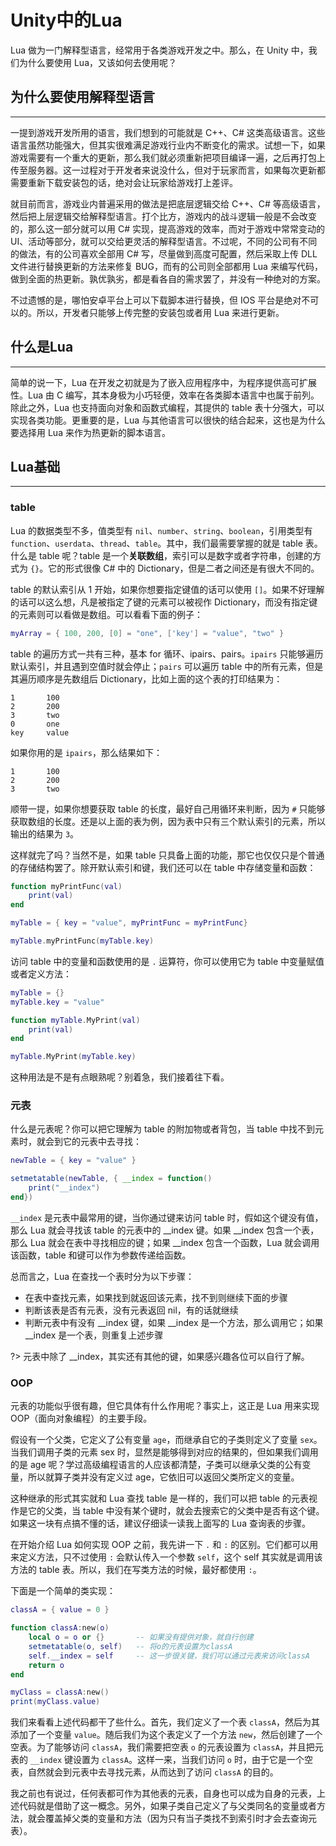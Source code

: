 # Unity中的Lua

Lua 做为一门解释型语言，经常用于各类游戏开发之中。那么，在 Unity 中，我们为什么要使用 Lua，又该如何去使用呢？

## 为什么要使用解释型语言

---

一提到游戏开发所用的语言，我们想到的可能就是 C++、C# 这类高级语言。这些语言虽然功能强大，但其实很难满足游戏行业内不断变化的需求。试想一下，如果游戏需要有一个重大的更新，那么我们就必须重新把项目编译一遍，之后再打包上传至服务器。这一过程对于开发者来说没什么，但对于玩家而言，如果每次更新都需要重新下载安装包的话，绝对会让玩家给游戏打上差评。

就目前而言，游戏业内普遍采用的做法是把底层逻辑交给 C++、C# 等高级语言，然后把上层逻辑交给解释型语言。打个比方，游戏内的战斗逻辑一般是不会改变的，那么这一部分就可以用 C# 实现，提高游戏的效率，而对于游戏中常常变动的 UI、活动等部分，就可以交给更灵活的解释型语言。不过呢，不同的公司有不同的做法，有的公司喜欢全部用 C# 写，尽量做到高度可配置，然后采取上传 DLL 文件进行替换更新的方法来修复 BUG，而有的公司则全部都用 Lua 来编写代码，做到全面的热更新。孰优孰劣，都是看各自的需求罢了，并没有一种绝对的方案。

不过遗憾的是，哪怕安卓平台上可以下载脚本进行替换，但 IOS 平台是绝对不可以的。所以，开发者只能够上传完整的安装包或者用 Lua 来进行更新。

## 什么是Lua

---

简单的说一下，Lua 在开发之初就是为了嵌入应用程序中，为程序提供高可扩展性。Lua 由 C 编写，其本身极为小巧轻便，效率在各类脚本语言中也属于前列。除此之外，Lua 也支持面向对象和函数式编程，其提供的 table 表十分强大，可以实现各类功能。更重要的是，Lua 与其他语言可以很快的结合起来，这也是为什么要选择用 Lua 来作为热更新的脚本语言。

## Lua基础

---

### table

Lua 的数据类型不多，值类型有 `nil`、`number`、`string`、`boolean`，引用类型有 `function`、`userdata`、`thread`、`table`。其中，我们最需要掌握的就是 table 表。什么是 table 呢？table 是一个**关联数组**，索引可以是数字或者字符串，创建的方式为 `{}`。它的形式很像 C# 中的 Dictionary，但是二者之间还是有很大不同的。

table 的默认索引从 1 开始，如果你想要指定键值的话可以使用 `[]`。如果不好理解的话可以这么想，凡是被指定了键的元素可以被视作 Dictionary，而没有指定键的元素则可以看做是数组。可以看看下面的例子：

```lua
myArray = { 100, 200, [0] = "one", ['key'] = "value", "two" }
```

table 的遍历方式一共有三种，基本 for 循环、ipairs、pairs。`ipairs` 只能够遍历默认索引，并且遇到空值时就会停止；`pairs` 可以遍历 table 中的所有元素，但是其遍历顺序是先数组后 Dictionary，比如上面的这个表的打印结果为：

    1       100
    2       200
    3       two
    0       one
    key     value

如果你用的是 `ipairs`，那么结果如下：

    1       100
    2       200
    3       two

顺带一提，如果你想要获取 table 的长度，最好自己用循环来判断，因为 `#` 只能够获取数组的长度。还是以上面的表为例，因为表中只有三个默认索引的元素，所以输出的结果为 `3`。

这样就完了吗？当然不是，如果 table 只具备上面的功能，那它也仅仅只是个普通的存储结构罢了。除开默认索引和键，我们还可以在 table 中存储变量和函数：

```lua
function myPrintFunc(val)
    print(val)
end

myTable = { key = "value", myPrintFunc = myPrintFunc}

myTable.myPrintFunc(myTable.key)
```

访问 table 中的变量和函数使用的是 `.` 运算符，你可以使用它为 table 中变量赋值或者定义方法：

```lua
myTable = {}
myTable.key = "value"

function myTable.MyPrint(val)
    print(val)
end

myTable.MyPrint(myTable.key)
```

这种用法是不是有点眼熟呢？别着急，我们接着往下看。

### 元表

什么是元表呢？你可以把它理解为 table 的附加物或者背包，当 table 中找不到元素时，就会到它的元表中去寻找：

```lua
newTable = { key = "value" }

setmetatable(newTable, { __index = function()
    print("__index")
end})
```

`__index` 是元表中最常用的键，当你通过键来访问 table 时，假如这个键没有值，那么 Lua 就会寻找该 table 的元表中的 __index 键。如果 __index 包含一个表，那么 Lua 就会在表中寻找相应的键；如果 __index 包含一个函数，Lua 就会调用该函数，table 和键可以作为参数传递给函数。

总而言之，Lua 在查找一个表时分为以下步骤：

* 在表中查找元素，如果找到就返回该元素，找不到则继续下面的步骤
* 判断该表是否有元表，没有元表返回 nil，有的话就继续
* 判断元表中有没有 __index 键，如果 __index 是一个方法，那么调用它；如果 __index 是一个表，则重复上述步骤

?> 元表中除了 __index，其实还有其他的键，如果感兴趣各位可以自行了解。

### OOP

元表的功能似乎很有趣，但它具体有什么作用呢？事实上，这正是 Lua 用来实现 OOP（面向对象编程）的主要手段。

假设有一个父类，它定义了公有变量 `age`，而继承自它的子类则定义了变量 `sex`。当我们调用子类的元素 sex 时，显然是能够得到对应的结果的，但如果我们调用的是 age 呢？学过高级编程语言的人应该都清楚，子类可以继承父类的公有变量，所以就算子类并没有定义过 age，它依旧可以返回父类所定义的变量。

这种继承的形式其实就和 Lua 查找 table 是一样的，我们可以把 table 的元表视作是它的父类，当 table 中没有某个键时，就会去搜索它的父类中是否有这个键。如果这一块有点搞不懂的话，建议仔细读一读我上面写的 Lua 查询表的步骤。

在开始介绍 Lua 如何实现 OOP 之前，我先讲一下 `.` 和 `:` 的区别。它们都可以用来定义方法，只不过使用 `:` 会默认传入一个参数 `self`，这个 self 其实就是调用该方法的 table 表。所以，我们在写类方法的时候，最好都使用 `:`。

下面是一个简单的类实现：

```lua
classA = { value = 0 }

function classA:new(o)
    local o = o or {}       -- 如果没有提供对象，就自行创建
    setmetatable(o, self)   -- 将o的元表设置为classA
    self.__index = self     -- 这一步很关键，我们可以通过元表来访问classA
    return o
end

myClass = classA:new()
print(myClass.value)
```

我们来看看上述代码都干了些什么。首先，我们定义了一个表 `classA`，然后为其添加了一个变量 `value`。随后我们为这个表定义了一个方法 `new`，然后创建了一个空表。为了能够访问 `classA`，我们需要把空表 `o` 的元表设置为 `classA`，并且把元表的 `__index` 键设置为 `classA`。这样一来，当我们访问 `o` 时，由于它是一个空表，自然就会到元表中去寻找元素，从而达到了访问 `classA` 的目的。

我之前也有说过，任何表都可作为其他表的元表，自身也可以成为自身的元表，上述代码就是借助了这一概念。另外，如果子类自己定义了与父类同名的变量或者方法，就会覆盖掉父类的变量和方法（因为只有当子类找不到索引时才会去查询元表）。